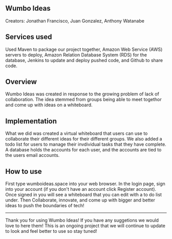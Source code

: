 Wumbo Ideas
-----------
Creators:
Jonathan Francisco, Juan Gonzalez, Anthony Watanabe

Services used
--------------
Used Maven to package our project together, Amazon Web Service (AWS) servers to deploy,
Amazon Relation Database System (RDS) for the database, Jenkins to update and deploy pushed code, and
Github to share code. 

Overview
------------
Wumbo Ideas was created in response to the growing problem of lack of collaboration. The idea stemmed 
from groups being able to meet togethor and come up with ideas on a whiteboard. 

Implementation
----------------
What we did was created a virtual whiteboard that users can use to collaborate their different ideas for their
different groups. We also added a todo list for users to manage their invdividual tasks that they have 
complete. A database holds the accounts for each user, and the accounts are tied to the users email accounts.

How to use
------------
First type wumboideas.space into your web browser. 
In the login page, sign into your account (if you don't have an account click Register account).
Once signed in you will see a whiteboard that you can edit with a to do list under. 
Then Collaborate, innovate, and come up with bigger and better ideas to push the boundaries of tech!

-------------------
Thank you for using Wumbo Ideas! If you have any suggetions we would love to here them! This is an ongoing
project that we will continue to update to look and feel better to use so stay tuned!